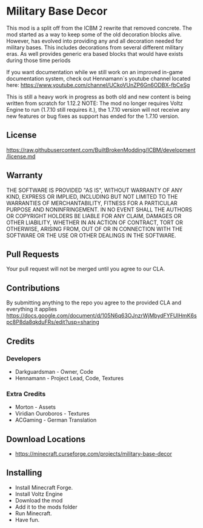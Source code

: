 Military Base Decor
=================

This mod is a split off from the ICBM 2 rewrite that removed concrete. The mod started as a way to keep some of the old decoration blocks alive. However, has evolved into providing any and all decoration needed for military bases. This includes decorations from several different military eras. As well provides generic era based blocks that would have exists during those time periods

If you want documentation while we still work on an improved in-game documentation system, check out Hennamann´s youtube channel located here: https://www.youtube.com/channel/UCkoVUnZP6Gn6ODBX-fbCeSg

This is still a heavy work in progress as both old and new content is being written from scratch for 1.12.2
NOTE: The mod no longer requires Voltz Engine to run (1.7.10 still requires it.), the 1.7.10 version will not receive any new features or bug fixes as support has ended for the 1.7.10 version.

## License
https://raw.githubusercontent.com/BuiltBrokenModding/ICBM/development/license.md
 
## Warranty
THE SOFTWARE IS PROVIDED "AS IS", WITHOUT WARRANTY OF ANY KIND, EXPRESS OR
IMPLIED, INCLUDING BUT NOT LIMITED TO THE WARRANTIES OF MERCHANTABILITY,
FITNESS FOR A PARTICULAR PURPOSE AND NONINFRINGEMENT. IN NO EVENT SHALL THE
AUTHORS OR COPYRIGHT HOLDERS BE LIABLE FOR ANY CLAIM, DAMAGES OR OTHER
LIABILITY, WHETHER IN AN ACTION OF CONTRACT, TORT OR OTHERWISE, ARISING FROM,
OUT OF OR IN CONNECTION WITH THE SOFTWARE OR THE USE OR OTHER DEALINGS IN
THE SOFTWARE.

## Pull Requests
Your pull request will not be merged until you agree to our CLA.

## Contributions
By submitting anything to the repo you agree to the provided CLA and everything it applies
https://docs.google.com/document/d/105N6q63OJnzrWjMbydFYFUlHmK6spc8P8da8qkduFRs/edit?usp=sharing

## Credits

### Developers
* Darkguardsman - Owner, Code
* Hennamann - Project Lead, Code, Textures

### Extra Credits
* Morton - Assets
* Viridian Ouroboros - Textures
* ACGaming - German Translation

## Download Locations
* https://minecraft.curseforge.com/projects/military-base-decor

## Installing
* Install Minecraft Forge.
* Install Voltz Engine
* Download the mod
* Add it to the mods folder
* Run Minecraft.
* Have fun.
